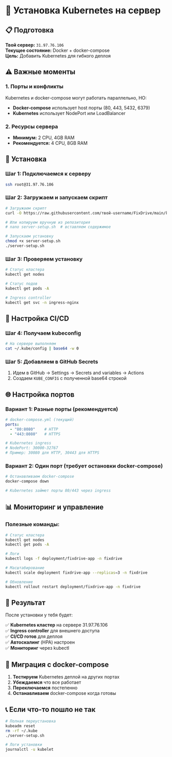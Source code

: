# 🚀 Установка Kubernetes на сервер

## 📋 Подготовка

**Твой сервер:** `31.97.76.106`  
**Текущее состояние:** Docker + docker-compose  
**Цель:** Добавить Kubernetes для гибкого деплоя

## ⚠️ Важные моменты

### 1. **Порты и конфликты**
Kubernetes и docker-compose могут работать параллельно, НО:
- **Docker-compose** использует host порты (80, 443, 5432, 6379)
- **Kubernetes** использует NodePort или LoadBalancer

### 2. **Ресурсы сервера**
- **Минимум:** 2 CPU, 4GB RAM
- **Рекомендуется:** 4 CPU, 8GB RAM

## 🔧 Установка

### Шаг 1: Подключаемся к серверу

```bash
ssh root@31.97.76.106
```

### Шаг 2: Загружаем и запускаем скрипт

```bash
# Загружаем скрипт
curl -O https://raw.githubusercontent.com/твой-username/FixDrive/main/k8s/server-setup.sh

# Или копируем вручную из репозитория
# nano server-setup.sh  # вставляем содержимое

# Запускаем установку
chmod +x server-setup.sh
./server-setup.sh
```

### Шаг 3: Проверяем установку

```bash
# Статус кластера
kubectl get nodes

# Статус подов
kubectl get pods -A

# Ingress controller
kubectl get svc -n ingress-nginx
```

## 🔑 Настройка CI/CD

### Шаг 4: Получаем kubeconfig

```bash
# На сервере выполняем
cat ~/.kube/config | base64 -w 0
```

### Шаг 5: Добавляем в GitHub Secrets

1. Идем в GitHub → Settings → Secrets and variables → Actions
2. Создаем `KUBE_CONFIG` с полученной base64 строкой

## 🌐 Настройка портов

### Вариант 1: Разные порты (рекомендуется)

```yaml
# docker-compose.yml (текущий)
ports:
  - "80:8080"    # HTTP
  - "443:8080"   # HTTPS  

# Kubernetes ingress
# NodePort: 30000-32767
# Пример: 30080 для HTTP, 30443 для HTTPS
```

### Вариант 2: Один порт (требует остановки docker-compose)

```bash
# Останавливаем docker-compose
docker-compose down

# Kubernetes займет порты 80/443 через ingress
```

## 📊 Мониторинг и управление

### Полезные команды:

```bash
# Статус кластера
kubectl get nodes
kubectl get pods -A

# Логи
kubectl logs -f deployment/fixdrive-app -n fixdrive

# Масштабирование
kubectl scale deployment fixdrive-app --replicas=3 -n fixdrive

# Обновление
kubectl rollout restart deployment/fixdrive-app -n fixdrive
```

## 🎯 Результат

После установки у тебя будет:

✅ **Kubernetes кластер** на сервере 31.97.76.106  
✅ **Ingress controller** для внешнего доступа  
✅ **CI/CD готов** для деплоя  
✅ **Автоскалинг** (HPA) настроен  
✅ **Мониторинг** через kubectl  

## 🔄 Миграция с docker-compose

1. **Тестируем** Kubernetes деплой на других портах
2. **Убеждаемся** что все работает  
3. **Переключаемся** постепенно
4. **Останавливаем** docker-compose когда готовы

## 📞 Если что-то пошло не так

```bash
# Полная переустановка
kubeadm reset
rm -rf ~/.kube
./server-setup.sh

# Логи установки
journalctl -u kubelet
``` 